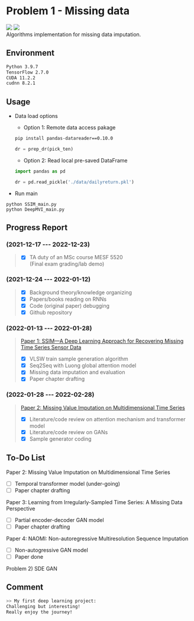 # Problem 1 - Missing data

![](https://progress-bar.dev/35/?title=Overall) ![](https://img.shields.io/badge/windows-passing-greenn)  
Algorithms implementation for missing data imputation.  


## Environment
```bash
Python 3.9.7
TensorFlow 2.7.0
CUDA 11.2.2
cudnn 8.2.1
```

## Usage
- Data load options
  - Option 1: Remote data access pakage
   ```bash
   pip install pandas-datareader==0.10.0
   ``` 
   
   ```py
   dr = prep_dr(pick_ten)
   ```
  - Option 2: Read local pre-saved DataFrame
   ```py
   import pandas as pd

   dr = pd.read_pickle('./data/dailyreturn.pkl')
   ```

- Run main  
```base
python SSIM_main.py
python DeepMVI_main.py
```

## Progress Report
### (**2021-12-17 --- 2022-12-23**)
> - [x] TA duty of an MSc course MESF 5520  
   (Final exam grading/lab demo)

### (**2021-12-24 --- 2022-01-12**)
> - [x] Background theory/knowledge organizing
> - [x] Papers/books reading on RNNs 
> - [x] Code (original paper) debugging
> - [x] Github repository 

### (**2022-01-13 --- 2022-01-28**)
> [Paper 1: SSIM—A Deep Learning Approach for Recovering Missing Time Series Sensor Data](https://ieeexplore.ieee.org/document/8681112)
> - [x] VLSW train sample generation algorithm
> - [x] Seq2Seq with Luong global attention model
> - [x] Missing data imputation and evaluation
> - [x] Paper chapter drafting  

### (**2022-01-28 --- 2022-02-28**)  
> [Paper 2: Missing Value Imputation on Multidimensional Time Series](https://arxiv.org/abs/2103.01600)
> - [x] Literature/code review on attention mechanism and transformer model
> - [x] Literature/code review on GANs
> - [x] Sample generator coding  

## To-Do List
Paper 2: Missing Value Imputation on Multidimensional Time Series
- [ ] Temporal transformer model (under-going)
- [ ] Paper chapter drafting

Paper 3: Learning from Irregularly-Sampled Time Series: A Missing Data Perspective
- [ ] Partial encoder-decoder GAN model
- [ ] Paper chapter drafting

Paper 4: NAOMI: Non-autoregressive Multiresolution Sequence Imputation
- [ ] Non-autogressive GAN model
- [ ] Paper done

Problem 2) SDE GAN

## Comment
```bash  
>> My first deep learning project:
Challenging but interesting!
Really enjoy the journey!
```
